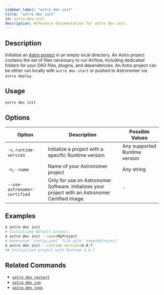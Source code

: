 ```yaml
---
sidebar_label: "astro dev init"
title: "astro dev init"
id: astro-dev-init
description: Reference documentation for astro dev init.
---
```


## Description

Initialize an [Astro project](create-project.md) in an empty local directory. An Astro project contains the set of files necessary to run Airflow, including dedicated folders for your DAG files, plugins, and dependencies. An Astro project can be either run locally with `astro dev start` or pushed to Astronomer via `astro deploy`.

## Usage

```sh
astro dev init
```

## Options

| Option              | Description                                                                                                        | Possible Values             |
| ------------------- | ------------------------------------------------------------------------------------------------------------------ | --------------------------- |
| `-v`, `runtime-version` | Initialize a project with a specific Runtime version | Any supported Runtime version |
| `-n`,`--name`            | Name of your Astronomer project                                                                                    | Any string                  |
| `--use-astronomer-certified`            | Only for use on Astronomer Software. Initializes your project with an Astronomer Certified image.                                                 | ``                 |

## Examples

```sh
$ astro dev init
# Initialized default project
$ astro dev init --name=MyProject
# Generated `config.yaml` file with `name=MyProject`
$ astro dev init --runtime-version=4.0.7
## Initialized project with Runtime 4.0.7
```

## Related Commands

- [`astro dev restart`](cli/astro-dev-sretart.md)
- [`astro dev run`](cli/astro-dev-run.md)
- [`astro dev logs`](cli/astro-dev-logs.md)
